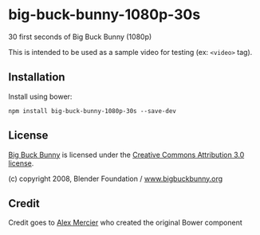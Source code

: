 big-buck-bunny-1080p-30s
========================

30 first seconds of Big Buck Bunny (1080p)

This is intended to be used as a sample video for testing (ex: `<video>` tag).

Installation
------------

Install using bower:

    npm install big-buck-bunny-1080p-30s --save-dev


License
-------

[Big Buck Bunny](https://peach.blender.org/) is licensed under the
[Creative Commons Attribution 3.0 license](http://creativecommons.org/licenses/by/3.0/).

(c) copyright 2008, Blender Foundation / www.bigbuckbunny.org

Credit
-------

Credit goes to [Alex Mercier](https://github.com/amercier) who created the original Bower component
